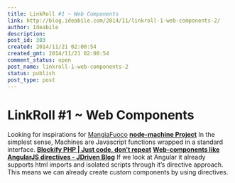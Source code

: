 ```yaml
---
title: LinkRoll #1 ~ Web Components
link: http://blog.ideabile.com/2014/11/linkroll-1-web-components-2/
author: Ideabile
description: 
post_id: 303
created: 2014/11/21 02:00:54
created_gmt: 2014/11/21 02:00:54
comment_status: open
post_name: linkroll-1-web-components-2
status: publish
post_type: post
---
```


# LinkRoll #1 ~ Web Components

Looking for inspirations for [MangiaFuoco](https://github.com/M3kH/mangiafuoco/tree/master/test) **[node-machine Project](http://node-machine.org/)** In the simplest sense, Machines are Javascript functions wrapped in a standard interface. **[Blockify PHP | Just code, don’t repeat](http://blockify.co/)** **[Web-components like AngularJS directives - JDriven Blog](http://blog.jdriven.com/2014/11/web-component-like-directives/)** If we look at Angular it already supports html imports and isolated scripts through it’s directive approach. This means we can already create custom components by using directives.
